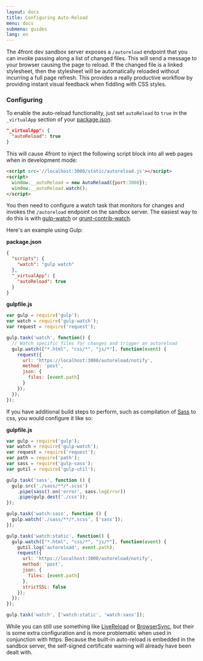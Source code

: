 ```yaml
---
layout: docs
title: Configuring Auto-Reload
menu: docs
submenu: guides
lang: en
---
```


The 4front dev sandbox server exposes a `/autoreload` endpoint that you can invoke passing along a list of changed files. This will send a message to your browser causing the page to reload. If the changed file is a linked stylesheet, then the stylesheet will be automatically reloaded without incurring a full page refresh. This provides a really productive workflow by providing instant visual feedback when fiddling with CSS styles.

### Configuring
To enable the auto-reload functionality, just set `autoReload` to `true`
in the `_virtualApp` section of your [package.json](http://4front.io/docs/package-json).

~~~json
"_virtualApp": {
  "autoReload": true
}
~~~

This will cause 4front to inject the following script block into all web pages
when in development mode:

~~~html
<script src='//localhost:3000/static/autoreload.js'></script>
<script>
  window.__autoReload = new AutoReload({port:3000});
  window.__autoReload.watch();
</script>
~~~

You then need to configure a watch task that monitors for changes and invokes the `/autoreload` endpoint on the sandbox server. The easiest way to do this is with [gulp-watch](https://www.npmjs.com/package/gulp-watch) or [grunt-contrib-watch](https://www.npmjs.com/package/grunt-contrib-watch).

Here's an example using Gulp:

__package.json__

~~~json
{
  "scripts": {
    "watch": "gulp watch"
  },
  "_virtualApp": {
    "autoReload": true
  }
}
~~~

__gulpfile.js__

~~~js
var gulp = require('gulp');
var watch = require('gulp-watch');
var request = require('request');

gulp.task('watch', function() {
  // Watch specific files for changes and trigger an autoreload
  gulp.watch(["*.html", "css/*", "js/*"], function(event) {
    request({
      url: 'https://localhost:3000/autoreload/notify',
      method: 'post',
      json: {
        files: [event.path]
      }
    });
  });
});
~~~

If you have additional build steps to perform, such as compilation of [Sass](http://sass-lang.com/) to css, you would configure it like so:

__gulpfile.js__

~~~js
var gulp = require('gulp');
var watch = require('gulp-watch');
var request = require('request');
var path = require('path');
var sass = require('gulp-sass');
var gutil = require('gulp-util');

gulp.task('sass', function () {
  gulp.src('./sass/**/*.scss')
    .pipe(sass().on('error', sass.logError))
    .pipe(gulp.dest('./css'));
});

gulp.task('watch:sass', function () {
  gulp.watch('./sass/**/*.scss', ['sass']);
});

gulp.task('watch:static', function() {
  gulp.watch(["*.html", "css/*", "js/*"], function(event) {
    gutil.log('autoreload', event.path);
    request({
      url: 'https://localhost:3000/autoreload/notify',
      method: 'post',
      json: {
        files: [event.path]
      },
      strictSSL: false
    });
  });
});

gulp.task('watch', ['watch:static', 'watch:sass']);
~~~

While you can still use something like [LiveReload](http://livereload.com/) or [BrowserSync](http://www.browsersync.io/), but their is some extra configuration and is more problematic when used in conjunction with https. Because the built-in auto-reload is embedded in the sandbox server, the self-signed certificate warning will already have been dealt with.
